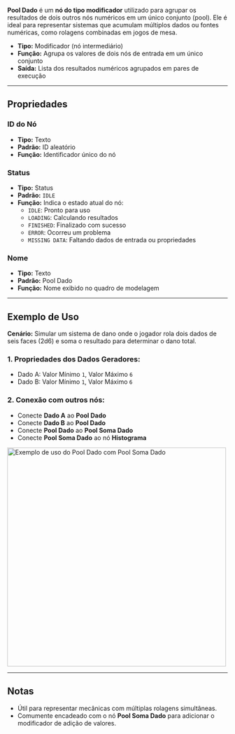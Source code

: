 **Pool Dado** é um **nó do tipo modificador** utilizado para agrupar os resultados de dois outros nós numéricos em um único conjunto (pool). Ele é ideal para representar sistemas que acumulam múltiplos dados ou fontes numéricas, como rolagens combinadas em jogos de mesa.

- **Tipo:** Modificador (nó intermediário)
- **Função:** Agrupa os valores de dois nós de entrada em um único conjunto
- **Saída:** Lista dos resultados numéricos agrupados em pares de execução

---

## **Propriedades**

### **ID do Nó**

- **Tipo:** Texto
- **Padrão:** ID aleatório
- **Função:** Identificador único do nó

### **Status**

- **Tipo:** Status
- **Padrão:** `IDLE`
- **Função:** Indica o estado atual do nó:
  - `IDLE`: Pronto para uso
  - `LOADING`: Calculando resultados
  - `FINISHED`: Finalizado com sucesso
  - `ERROR`: Ocorreu um problema
  - `MISSING DATA`: Faltando dados de entrada ou propriedades

### **Nome**

- **Tipo:** Texto
- **Padrão:** Pool Dado
- **Função:** Nome exibido no quadro de modelagem

---

## **Exemplo de Uso**

**Cenário:** Simular um sistema de dano onde o jogador rola dois dados de seis faces (2d6) e soma o resultado para determinar o dano total.

### **1. Propriedades dos Dados Geradores:**

- Dado A: Valor Mínimo `1`, Valor Máximo `6`
- Dado B: Valor Mínimo `1`, Valor Máximo `6`

### **2. Conexão com outros nós:**

- Conecte **Dado A** ao **Pool Dado**
- Conecte **Dado B** ao **Pool Dado**
- Conecte **Pool Dado** ao **Pool Soma Dado**
- Conecte **Pool Soma Dado** ao nó **Histograma**

<img src="/images/dice-pool.png" width="500px" alt="Exemplo de uso do Pool Dado com Pool Soma Dado"/>

---

## **Notas**

- Útil para representar mecânicas com múltiplas rolagens simultâneas.
- Comumente encadeado com o nó **Pool Soma Dado** para adicionar o modificador de adição de valores.
